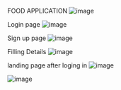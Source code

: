 FOOD APPLICATION
![image](https://user-images.githubusercontent.com/57608195/200919457-99b04ce2-e3e6-4b56-88e8-096c9f4d682b.png)


Login page
![image](https://user-images.githubusercontent.com/57608195/200921115-12f5f1e3-e8a1-4f26-8293-802f9792b534.png)


Sign up page
![image](https://user-images.githubusercontent.com/57608195/200921278-f14c94ed-618d-4543-8aee-0ebb3c16592a.png)


Filling Details
![image](https://user-images.githubusercontent.com/57608195/200921399-716d787a-f4e4-4268-aa84-fe421d959df3.png)


landing page after loging in
![image](https://user-images.githubusercontent.com/57608195/200920727-8155c116-0ede-458c-ba62-dd22c575af12.png)



![image](https://user-images.githubusercontent.com/57608195/200920814-11e9ddbb-eb71-47b1-843d-c968e8fbf90e.png)
